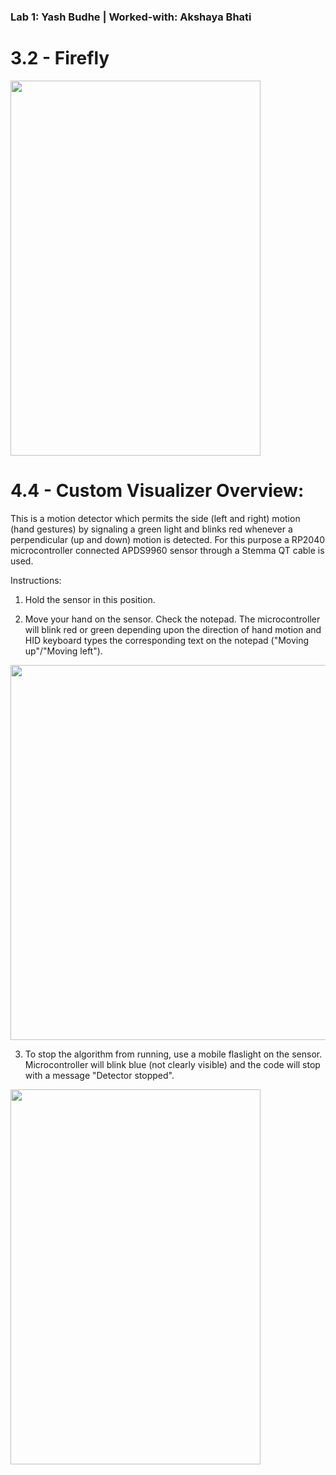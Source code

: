 ### Lab 1: Yash Budhe | Worked-with: Akshaya Bhati

# 3.2 - Firefly

<img src = "Videos/Firefly.gif" width="400" height="600"/>

# 4.4 - Custom Visualizer Overview: 

This is a motion detector which permits the side (left and right) motion (hand gestures) by signaling a green light and blinks red whenever a perpendicular (up and down) motion is detected. For this purpose a RP2040 microcontroller connected APDS9960 sensor through a Stemma QT cable is used. 

Instructions:

1. Hold the sensor in this position. 

2. Move your hand on the sensor. Check the notepad. The microcontroller will blink red or green depending upon the direction of hand motion and HID keyboard types the corresponding text on the notepad ("Moving up"/"Moving left").

<img src = "Videos/custom_visualizer.gif" width="600" height="600"/>

3. To stop the algorithm from running, use a mobile flaslight on the sensor. Microcontroller will blink blue (not clearly visible) and the code will stop with a message "Detector stopped".

<img src = "Videos/Stop_code.gif" width="400" height="600"/>



